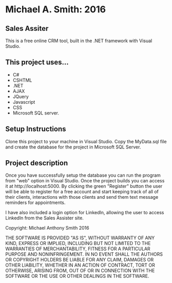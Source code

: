 # Michael A. Smith: 2016

## Sales Assiter

This is a free online CRM tool, built in the .NET framework with Visual Studio. 

## This project uses...

  - C#
  - CSHTML
  - .NET 
  - AJAX
  - JQuery
  - Javascript
  - CSS
  - Microsoft SQL server.
 
## Setup Instructions

Clone this project to your machine in Visual Studio. Copy the MyData.sql file and create the database for the project in Microsoft SQL Server.

## Project description

Once you have successfully setup the database you can run the program from "web" option in Visual Studio. Once the project builds you can access it at http://localhost:5000. By clicking the green "Register" button the user will be able to register for a free account and start keeping track of all of their clients, interactions with those clients and send them text message reminders for appointments. 

I have also included a login option for LinkedIn, allowing the user to access LinkedIn from the Sales Assister site. 

Copyright: Michael Anthony Smith 2016

THE SOFTWARE IS PROVIDED "AS IS", WITHOUT WARRANTY OF ANY KIND, EXPRESS OR IMPLIED, INCLUDING BUT NOT LIMITED TO THE WARRANTIES OF MERCHANTABILITY, FITNESS FOR A PARTICULAR PURPOSE AND NONINFRINGEMENT. IN NO EVENT SHALL THE AUTHORS OR COPYRIGHT HOLDERS BE LIABLE FOR ANY CLAIM, DAMAGES OR OTHER LIABILITY, WHETHER IN AN ACTION OF CONTRACT, TORT OR OTHERWISE, ARISING FROM, OUT OF OR IN CONNECTION WITH THE SOFTWARE OR THE USE OR OTHER DEALINGS IN THE SOFTWARE.













